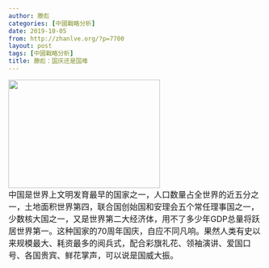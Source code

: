 ```yaml
---
author: 滕彪
categories: [中國戰略分析]
date: 2019-10-05
from: http://zhanlve.org/?p=7700
layout: post
tags: [中國戰略分析]
title: 滕彪：国庆还是国难
---
```


<div id="entry">
<div class="at-above-post addthis_tool" data-url="http://zhanlve.org/?p=7700">
</div>
<div>
<span style="font-size: 12pt;">
<img alt="" class="aligncenter wp-image-5757 size-medium" height="214" sizes="(max-width: 300px) 100vw, 300px" src="http://zhanlve.org/wp-content/uploads/2018/07/us-teng1-topbox-300x214.jpg" srcset="http://zhanlve.org/wp-content/uploads/2018/07/us-teng1-topbox-300x214.jpg 300w, http://zhanlve.org/wp-content/uploads/2018/07/us-teng1-topbox.jpg 620w" width="300"/>
</span>
</div>
<div>
</div>
<div>
</div>
<div>
<span style="font-size: 12pt;">
   中国是世界上文明发育最早的国家之一，人口数量占全世界的近五分之一，土地面积世界第四，联合国创始国和安理会五个常任理事国之一，少数核大国之一，又是世界第二大经济体，用不了多少年GDP总量将跃居世界第一。这种国家的70周年国庆，自应不同凡响。果然人类有史以来规模最大、耗资最多的阅兵式，配合彩旗礼花、领袖演讲、爱国口号、各国贵宾、鲜花掌声，可以说是国威大振。
  </span>
</div>
</div>
